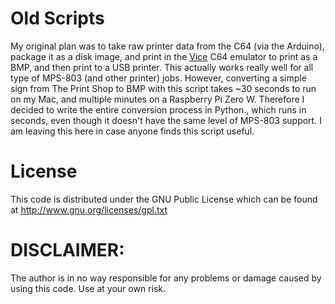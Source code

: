 # Old Scripts

My original plan was to take raw printer data from the C64 (via the Arduino), package it as a disk image, and print in the [Vice](https://vice-emu.sourceforge.io/) C64 emulator to print as a BMP, and then print to a USB printer. This actually works really well for all type of MPS-803 (and other printer) jobs. However, converting a simple sign from The Print Shop to BMP with this script takes ~30 seconds to run on my Mac, and multiple minutes on a Raspberry Pi Zero W. Therefore I decided to write the entire conversion process in Python., which runs in seconds, even though it doesn't have the same level of MPS-803 support. I am leaving this here in case anyone finds this script useful.

# License

This code is distributed under the GNU Public License
which can be found at http://www.gnu.org/licenses/gpl.txt

# DISCLAIMER:
The author is in no way responsible for any problems or damage caused by using this code. Use at your own risk.